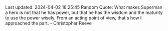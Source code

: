 Last updated: 2024-04-02 16:25:45
Random Quote: What makes Superman a hero is not that he has power, but that he has the wisdom and the maturity to use the power wisely. From an acting point of view, that's how I approached the part. - Christopher Reeve